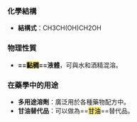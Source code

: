 ### 化學結構

- **結構式**：CH3CH(OH)CH2OH

### 物理性質

- **==<mark style="background: #EED841C2;">黏稠</mark>==液體**，可與水和酒精混溶。
<!--SR:!2024-10-15,1,230-->

### 在藥學中的用途

- **多用途溶劑**：廣泛用於各種藥物配方中。
- **甘油替代品**：可以做為==<mark style="background: #EED841C2;">甘油</mark>==替代品。
<!--SR:!2024-10-15,1,230-->